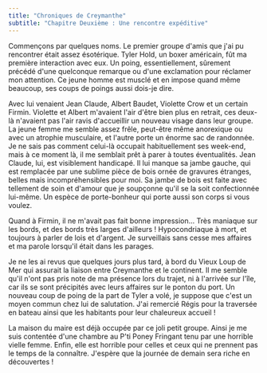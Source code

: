 ```yaml
---
title: "Chroniques de Creymanthe"
subtitle: "Chapitre Deuxième : Une rencontre expéditive"
---
```


Commençons par quelques noms. Le premier groupe d'amis que j'ai pu rencontrer était assez ésotérique. Tyler Hold, un boxer américain, fût ma première interaction avec eux. Un poing, essentiellement, sûrement précédé d'une quelconque remarque ou d'une exclamation pour réclamer mon attention. Ce jeune homme est musclé et en impose quand même beaucoup, ses coups de poings aussi dois-je dire.

Avec lui venaient Jean Claude, Albert Baudet, Violette Crow et un certain Firmin. Violette et Albert m'avaient l'air d'être bien plus en retrait, ces deux-là n'avaient pas l'air ravis d'accueillir un nouveau visage dans leur groupe. La jeune femme me semble assez frêle, peut-être même anorexique ou avec un atrophie musculaire, et l'autre porte un énorme sac de randonnée. Je ne sais pas comment celui-là occupait habituellement ses week-end, mais à ce moment là, il me semblait prêt à parer à toutes éventualités.
Jean Claude, lui, est visiblement handicapé. Il lui manque sa jambe gauche, qui est remplacée par une sublime pièce de bois ornée de gravures étranges, belles mais incompréhensibles pour moi. Sa jambe de bois est faite avec tellement de soin et d'amour que je soupçonne qu'il se la soit confectionnée lui-même. Un espèce de porte-bonheur qui porte aussi son corps si vous voulez.

Quand à Firmin, il ne m'avait pas fait bonne impression... Très maniaque sur les bords, et des bords très larges d'ailleurs ! Hypocondriaque à mort, et toujours à parler de lois et d'argent. Je surveillais sans cesse mes affaires et ma parole lorsqu'il était dans les parages.

Je ne les ai revus que quelques jours plus tard, à bord du Vieux Loup de Mer qui assurait la liaison entre Creymanthe et le continent. Il me semble qu'il n'ont pas pris note de ma présence lors du trajet, ni à l'arrivée sur l'île, car ils se sont précipités avec leurs affaires sur le ponton du port. Un nouveau coup de poing de la part de Tyler a volé, je suppose que c'est un moyen commun chez lui de salutation. J'ai remercié Régis pour la traversée en bateau ainsi que les habitants pour leur chaleureux accueil !

La maison du maire est déjà occupée par ce joli petit groupe. Ainsi je me suis contentée d'une chambre au P'ti Poney Fringant tenu par une horrible vielle femme. Enfin, elle est horrible pour celles et ceux qui ne prennent pas le temps de la connaître. J'espère que la journée de demain sera riche en découvertes !